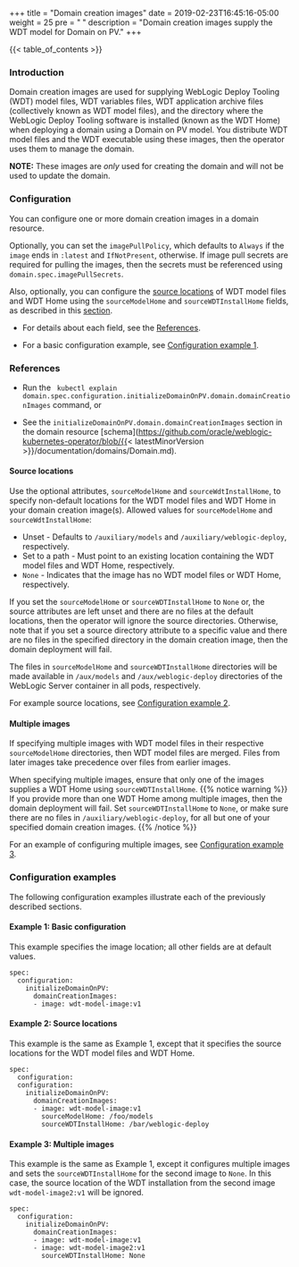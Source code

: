+++
title = "Domain creation images"
date = 2019-02-23T16:45:16-05:00
weight = 25
pre = "<b> </b>"
description = "Domain creation images supply the WDT model for Domain on PV."
+++

{{< table_of_contents >}}

### Introduction

Domain creation images are used for supplying WebLogic Deploy Tooling (WDT) model files, WDT variables files,
WDT application archive files (collectively known as WDT model files), and the directory where the WebLogic Deploy Tooling software is installed (known as the WDT Home)
when deploying a domain using a Domain on PV model.  You distribute WDT model files and the
WDT executable using these images, then the operator uses them to
manage the domain.

**NOTE:**  These images are _only_ used for creating the domain and will not be used to update the domain.

### Configuration

You can configure one or more domain creation images in a domain resource.

Optionally, you can set the `imagePullPolicy`,
which defaults to `Always` if the `image` ends in `:latest` and `IfNotPresent`,
otherwise.
If image pull secrets are required for pulling the images, then the secrets must be referenced using `domain.spec.imagePullSecrets`.

Also, optionally, you can configure the [source locations](#source-locations) of WDT model files and WDT Home
using the `sourceModelHome` and `sourceWDTInstallHome` fields, as described in this
[section](#source-locations).

- For details about each field, see the [References](#references).

- For a basic configuration example, see [Configuration example 1](#example-1-basic-configuration).

### References

- Run the ` kubectl explain domain.spec.configuration.initializeDomainOnPV.domain.domainCreationImages` command, or

- See the `initializeDomainOnPV.domain.domainCreationImages` section
    in the domain resource
    [schema](https://github.com/oracle/weblogic-kubernetes-operator/blob/{{< latestMinorVersion >}}/documentation/domains/Domain.md).


#### Source locations

Use the optional attributes, `sourceModelHome` and
`sourceWdtInstallHome`, to specify non-default locations for the
WDT model files and WDT Home in your domain creation image(s).
Allowed values for `sourceModelHome` and `sourceWdtInstallHome`:
- Unset - Defaults to `/auxiliary/models` and `/auxiliary/weblogic-deploy`, respectively.
- Set to a path - Must point to an existing location containing the WDT model files and WDT Home, respectively.
- `None` - Indicates that the image has no WDT model files or WDT Home, respectively.

If you set the `sourceModelHome` or `sourceWDTInstallHome` to `None` or,
the source attributes are left unset and there are no files at the default locations,
then the operator will ignore the source directories. Otherwise,
note that if you set a source directory attribute to a specific value
and there are no files in the specified directory in the domain creation image,
then the domain deployment will fail.

The files in `sourceModelHome` and `sourceWDTInstallHome` directories will be made available in `/aux/models`
and `/aux/weblogic-deploy` directories of the WebLogic Server container in all pods, respectively.

For example source locations, see [Configuration example 2](#example-2-source-locations).

#### Multiple images

If specifying multiple images with WDT model files in their respective `sourceModelHome`
directories, then WDT model files are merged. Files from later images take precedence over files from earlier images.

When specifying multiple images, ensure that only one of the images supplies a WDT Home using
`sourceWDTInstallHome`.
{{% notice warning %}}
If you provide more than one WDT Home among multiple images,
then the domain deployment will fail.
Set `sourceWDTInstallHome` to `None`, or make sure there are no files in `/auxiliary/weblogic-deploy`,
for all but one of your specified domain creation images.
{{% /notice %}}

For an example of configuring multiple images, see [Configuration example 3](#example-3-multiple-images).

### Configuration examples

The following configuration examples illustrate each of the previously described sections.

#### Example 1: Basic configuration

This example specifies the image location; all other fields are at default values.

```
spec:
  configuration:
    initializeDomainOnPV:
      domainCreationImages:
      - image: wdt-model-image:v1
```

#### Example 2: Source locations

This example is the same as Example 1, except that it specifies the source locations for the WDT model files and WDT Home.

```
spec:
  configuration:
  configuration:
    initializeDomainOnPV:
      domainCreationImages:
      - image: wdt-model-image:v1
        sourceModelHome: /foo/models
        sourceWDTInstallHome: /bar/weblogic-deploy
```

#### Example 3: Multiple images

This example is the same as Example 1, except it configures multiple images and sets the `sourceWDTInstallHome`
for the second image to `None`.
In this case, the source location of the WDT installation from the second image `wdt-model-image2:v1` will be ignored.

```
spec:
  configuration:
    initializeDomainOnPV:
      domainCreationImages:
      - image: wdt-model-image:v1
      - image: wdt-model-image2:v1
        sourceWDTInstallHome: None
```
